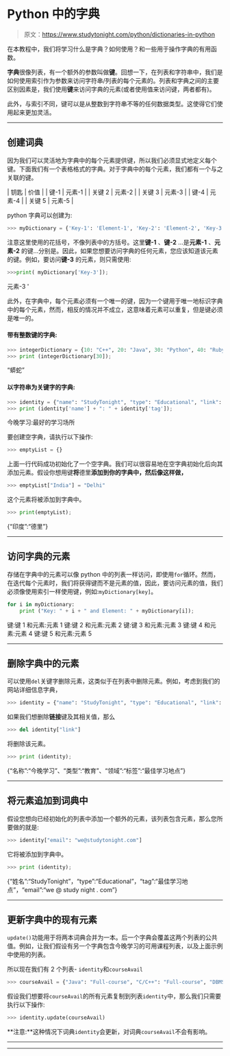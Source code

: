 # Python 中的字典

> 原文：<https://www.studytonight.com/python/dictionaries-in-python>

在本教程中，我们将学习什么是字典？如何使用？和一些用于操作字典的有用函数。

**字典**很像列表，有一个额外的参数叫做**键**。回想一下，在列表和字符串中，我们是如何使用索引作为参数来访问字符串/列表的每个元素的。列表和字典之间的主要区别因素是，我们使用**键**来访问字典的元素(或者使用值来访问键，两者都有)。

此外，与索引不同，键可以是从整数到字符串不等的任何数据类型。这使得它们使用起来更加灵活。

* * *

## 创建词典

因为我们可以灵活地为字典中的每个元素提供键，所以我们必须显式地定义每个键。下面我们有一个表格格式的字典。对于字典中的每个元素，我们都有一个与之关联的键。

| 钥匙 | 价值 |
| 键-1 | 元素-1 |
| 关键 2 | 元素-2 |
| 关键 3 | 元素-3 |
| 键-4 | 元素-4 |
| 关键 5 | 元素-5 |

python 字典可以创建为:

```py
>>> myDictionary = {'Key-1': 'Element-1', 'Key-2': 'Element-2', 'Key-3': 'Element-3', 'Key-4': 'Element-4'}
```

注意这里使用的花括号，不像列表中的方括号。这里**键-1** 、**键-2** ...是**元素-1** 、**元素-2** 的键...分别是。因此，如果您想要访问字典的任何元素，您应该知道该元素的键。例如，要访问**键-3** 的元素，则只需使用:

```py
>>>print( myDictionary['Key-3']);
```

元素-3 '

此外，在字典中，每个元素必须有一个唯一的键，因为一个键用于唯一地标识字典中的每个元素，然而，相反的情况并不成立，这意味着元素可以重复，但是键必须是唯一的。

#### 带有整数键的字典:

```py
>>> integerDictionary = {10: "C++", 20: "Java", 30: "Python", 40: "Ruby", 50: "C#", 60: "Perl"}
>>> print (integerDictionary[30]);
```

“蟒蛇”

#### 以字符串为关键字的字典:

```py
>>> identity = {"name": "StudyTonight", "type": "Educational", "link": "https://studytonight.com", "tag": "Best place to learn"}
>>> print (identity['name'] + ": " + identity['tag']);
```

今晚学习:最好的学习场所

要创建空字典，请执行以下操作:

```py
>>> emptyList = {}
```

上面一行代码成功初始化了一个空字典。我们可以很容易地在空字典初始化后向其添加元素。假设你想用键**将**德里**添加到你的字典中，然后像这样做，**

```py
>>> emptyList["India"] = "Delhi"
```

这个元素将被添加到字典中。

```py
>>> print(emptyList);
```

{“印度”:“德里”}

* * *

## 访问字典的元素

存储在字典中的元素可以像 python 中的列表一样访问，即使用`for`循环。然而，在迭代每个元素时，我们将获得键而不是元素的值，因此，要访问元素的值，我们必须像使用索引一样使用键，例如:`myDictionary[key]`。

```py
for i in myDictionary:
    print ("Key: " + i + " and Element: " + myDictionary[i]);
```

键:键 1 和元素:元素 1 键:键 2 和元素:元素 2 键:键 3 和元素:元素 3 键:键 4 和元素:元素 4 键:键 5 和元素:元素 5

* * *

## 删除字典中的元素

可以使用`del`关键字删除元素，这类似于在列表中删除元素。例如，考虑到我们的网站详细信息字典，

```py
>>> identity = {"name": "StudyTonight", "type": "Educational", "link": "http://studytonight.com", "tag": "Best place to learn"}
```

如果我们想删除**链接**键及其相关值，那么

```py
>>> del identity["link"]
```

将删除该元素。

```py
>>> print (identity);
```

{“名称”:“今晚学习”、“类型”:“教育”、“领域”:“标签”:“最佳学习地点”}

* * *

## 将元素追加到词典中

假设您想向已经初始化的列表中添加一个额外的元素，该列表包含元素，那么您所要做的就是:

```py
>>> identity["email": "we@studytonight.com"]
```

它将被添加到字典中。

```py
>>> print (identity);
```

{“姓名”:“StudyTonight”，“type”:“Educational”，“tag”:“最佳学习地点”，“email”:“we @ study night . com”}

* * *

## 更新字典中的现有元素

`update()`功能用于将两本词典合并为一本。后一个字典会覆盖这两个列表的公共值。例如，让我们假设有另一个字典包含今晚学习的可用课程列表，以及上面示例中使用的列表。

所以现在我们有 2 个列表- `identity`和`courseAvail`

```py
>>> courseAvail = {"Java": "Full-course", "C/C++": "Full-course", "DBMS": "Full-course"}
```

假设我们想要将`courseAvail`的所有元素复制到列表`identity`中，那么我们只需要执行以下操作:

```py
>>> identity.update(courseAvail)
```

**注意:**这种情况下词典`identity`会更新，对词典`courseAvail`不会有影响。

* * *

* * *